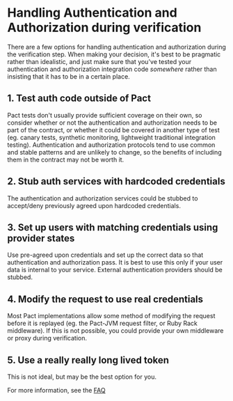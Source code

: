 # Handling Authentication and Authorization during verification

There are a few options for handling authentication and authorization during the verification step. When making your decision, it's best to be pragmatic rather than idealistic, and just make sure that you've tested your authentication and authorization integration code *somewhere* rather than insisting that it has to be in a certain place.

## 1. Test auth code outside of Pact

Pact tests don't usually provide sufficient coverage on their own, so consider whether or not the authentication and authorization needs to be part of the contract, or whether it could be covered in another type of test (eg. canary tests, synthetic monitoring, lightweight traditional integration testing). Authentication and authorization protocols tend to use common and stable patterns and are unlikely to change, so the benefits of including them in the contract may not be worth it.

## 2. Stub auth services with hardcoded credentials

The authentication and authorization services could be stubbed to accept/deny previously agreed upon hardcoded credentials.

## 3. Set up users with matching credentials using provider states

Use pre-agreed upon credentials and set up the correct data so that authentication and authorization pass. It is best to use this only if your user data is internal to your service. External authentication providers should be stubbed.

## 4. Modify the request to use real credentials

Most Pact implementations allow some method of modifying the request before it is replayed (eg. the Pact-JVM request filter, or Ruby Rack middleware). If this is not possible, you could provide your own middleware or proxy during verification.

## 5. Use a really really long lived token

This is not ideal, but may be the best option for you.

For more information, see the [FAQ](/faq#how-do-i-test-oauth-or-other-security-headers)
